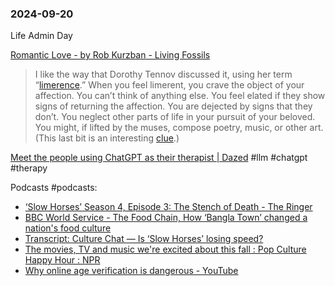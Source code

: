 ### 2024-09-20

Life Admin Day

[Romantic Love - by Rob Kurzban - Living Fossils](https://thelivingfossils.substack.com/p/romantic-love)

> I like the way that Dorothy Tennov discussed it, using her term “[limerence](https://www.amazon.com/Love-Limerence-Experience-Being/dp/0812862864).” When you feel limerent, you crave the object of your affection. You can’t think of anything else. You feel elated if they show signs of returning the affection. You are dejected by signs that they don’t. You neglect other parts of life in your pursuit of your beloved. You might, if lifted by the muses, compose poetry, music, or other art. (This last bit is an interesting [clue](https://www.amazon.com/MATING-MIND-EVOLUTION-NATURE-Uncorrected/dp/0434882704).)

[Meet the people using ChatGPT as their therapist | Dazed](https://www.dazeddigital.com/life-culture/article/64662/1/meet-the-people-using-chatgpt-as-their-therapist-client-ai-tech) #llm #chatgpt #therapy

Podcasts #podcasts:
- [‘Slow Horses’ Season 4, Episode 3: The Stench of Death - The Ringer](https://www.theringer.com/2024/9/18/24248430/slow-horses-season-4-episode-3-recap-apple-tv)
- [BBC World Service - The Food Chain, How ‘Bangla Town’ changed a nation's food culture](https://www.bbc.co.uk/programmes/w3ct5xn9)
- [Transcript: Culture Chat — Is ‘Slow Horses’ losing speed?](https://www.ft.com/content/a9a51133-e679-4459-b6bc-f5754b33f692)
- [The movies, TV and music we're excited about this fall : Pop Culture Happy Hour : NPR](https://www.npr.org/2024/09/18/1200121031/the-movies-tv-and-music-were-excited-about-this-fall)
- [Why online age verification is dangerous - YouTube](https://www.youtube.com/watch?v=N7L-ndUh6j8)